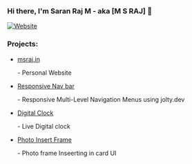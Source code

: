 ### Hi there, I'm Saran Raj M - aka [M S RAJ] 👋

[![Website](https://img.shields.io/website?label=msraj&style=for-the-badge&url=https%3A%2F%2Fmsraj.in)](https://msraj.in)

### Projects:
<ul>
  <li><a href="https://msraj.in">msraj.in</a><p>- Personal Website</p></li>
  <li><a href="/ResponsiveNavbar">Responsive Nav bar</a><p>- Responsive Multi-Level Navigation Menus using jolty.dev </p></li> 
  <li><a href="/digitalclock">Digital Clock</a><p>- Live Digital clock </p></li> 
  <li><a href="/photoinsertframe">Photo Insert Frame</a><p>- Photo frame Inseerting in card UI </p></li> 
</ul>

 


